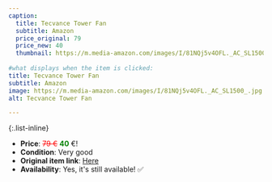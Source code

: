 ```yaml
---
caption:
  title: Tecvance Tower Fan
  subtitle: Amazon
  price_original: 79
  price_new: 40
  thumbnail: https://m.media-amazon.com/images/I/81NQj5v4OFL._AC_SL1500_.jpg
  
#what displays when the item is clicked:
title: Tecvance Tower Fan
subtitle: Amazon
image: https://m.media-amazon.com/images/I/81NQj5v4OFL._AC_SL1500_.jpg
alt: Tecvance Tower Fan

---
```

{:.list-inline} 
- **Price**: <span style="color:red"><del>79 €</del></span> <span style="color:green">**40**</span> €!
- **Condition**: Very good
- **Original item link**: [Here](https://www.amazon.de/-/en/gp/product/B07D3RS2SF/ref=ppx_yo_dt_b_search_asin_title)
- **Availability**: Yes, it's still available! ✅
